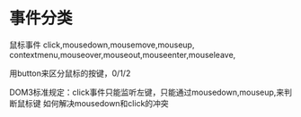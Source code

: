 # 事件分类
鼠标事件
click,mousedown,mousemove,mouseup,
contextmenu,mouseover,mouseout,mouseenter,mouseleave,

用button来区分鼠标的按键，0/1/2

DOM3标准规定：click事件只能监听左键，只能通过mousedown,mouseup,来判断鼠标键
如何解决mousedown和click的冲突